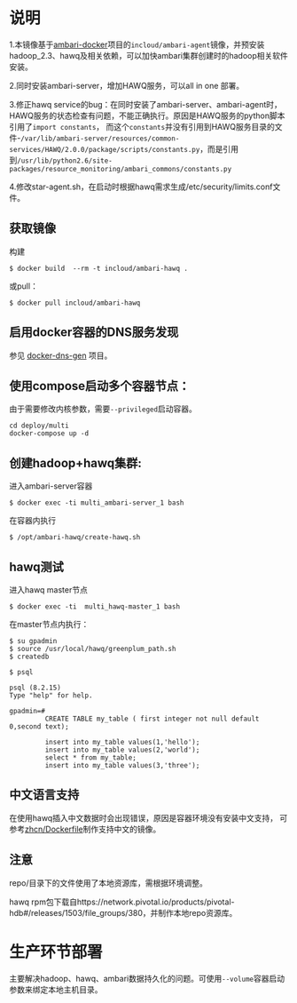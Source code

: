 # 说明
   1.本镜像基于[ambari-docker]项目的`incloud/ambari-agent`镜像，并预安装hadoop_2.3、hawq及相关依赖，可以加快ambari集群创建时的hadoop相关软件安装。

   2.同时安装ambari-server，增加HAWQ服务，可以all in one 部署。

   3.修正hawq service的bug：在同时安装了ambari-server、ambari-agent时，
   HAWQ服务的状态检查有问题，不能正确执行。原因是HAWQ服务的python脚本引用了`import constants`，
   而这个`constants`并没有引用到HAWQ服务目录的文件-`/var/lib/ambari-server/resources/common-services/HAWQ/2.0.0/package/scripts/constants.py`，而是引用到`/usr/lib/python2.6/site-packages/resource_monitoring/ambari_commons/constants.py`

   4.修改star-agent.sh，在启动时根据hawq需求生成/etc/security/limits.conf文件。
## 获取镜像
构建

    $ docker build  --rm -t incloud/ambari-hawq .
或pull：

    $ docker pull incloud/ambari-hawq

## 启用docker容器的DNS服务发现
   参见 [docker-dns-gen] 项目。

## 使用compose启动多个容器节点：
由于需要修改内核参数，需要`--privileged`启动容器。

    cd deploy/multi
    docker-compose up -d

## 创建hadoop+hawq集群:
  进入ambari-server容器

    $ docker exec -ti multi_ambari-server_1 bash
  在容器内执行

    $ /opt/ambari-hawq/create-hawq.sh

## hawq测试
  进入hawq master节点

    $ docker exec -ti  multi_hawq-master_1 bash
  在master节点内执行：

    $ su gpadmin
    $ source /usr/local/hawq/greenplum_path.sh
    $ createdb

    $ psql

    psql (8.2.15)
    Type "help" for help.

    gpadmin=#
             CREATE TABLE my_table ( first integer not null default 0,second text);

             insert into my_table values(1,'hello');
             insert into my_table values(2,'world');
             select * from my_table;
             insert into my_table values(3,'three');
## 中文语言支持
在使用hawq插入中文数据时会出现错误，原因是容器环境没有安装中文支持，
可参考[zhcn/Dockerfile]制作支持中文的镜像。
## 注意
repo/目录下的文件使用了本地资源库，需根据环境调整。

hawq rpm包下载自https://network.pivotal.io/products/pivotal-hdb#/releases/1503/file_groups/380，并制作本地repo资源库。

# 生产环节部署
主要解决hadoop、hawq、ambari数据持久化的问题。可使用`--volume`容器启动参数来绑定本地主机目录。


  [docker-dns-gen]: https://github.com/jiadexin/docker-dns-gen
  [ambari-docker]: https://github.com/inspur-docker/ambari-docker
  [zhcn/Dockerfile]: zhcn/Dockerfile